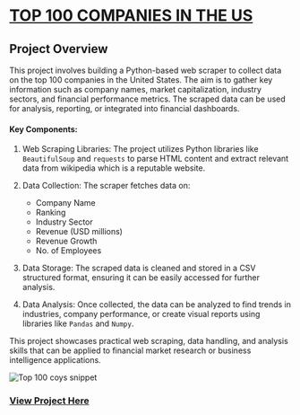# [TOP 100 COMPANIES IN THE US](#top-100-companies-in-the-us)

## Project Overview

This project involves building a Python-based web scraper to collect data on the top 100 companies in the United States. The aim is to gather key information such as company names, market capitalization, industry sectors, and financial performance metrics. The scraped data can be used for analysis, reporting, or integrated into financial dashboards.

#### Key Components:
1. Web Scraping Libraries: The project utilizes Python libraries like `BeautifulSoup` and `requests` to parse HTML content and extract relevant data from wikipedia which is a reputable website.
  
2. Data Collection: The scraper fetches data on:
   - Company Name
   - Ranking
   - Industry Sector
   - Revenue (USD millions)
   - Revenue Growth
   - No. of Employees
   
3. Data Storage: The scraped data is cleaned and stored in a CSV structured format, ensuring it can be easily accessed for further analysis.

4. Data Analysis: Once collected, the data can be analyzed to find trends in industries, company performance, or create visual reports using libraries like `Pandas` and `Numpy`.

This project showcases practical web scraping, data handling, and analysis skills that can be applied to financial market research or business intelligence applications.

![Top 100 coys snippet](https://github.com/user-attachments/assets/6d9d5017-c689-49ff-b839-f16cd60730e7)

### [View Project Here](https://www.kaggle.com/code/adebayoadebanjo/my-webscraping-project)

